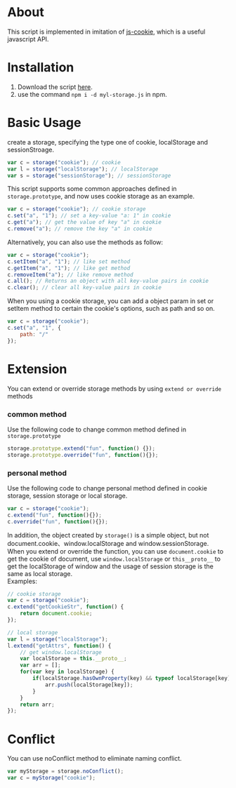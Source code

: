 # About
This script is implemented in imitation of [js-cookie](https://github.com/js-cookie/js-cookie), which is a useful javascript API.

# Installation
1. Download the script [here](https://github.com/maoyonglong/storage.js/blob/master/src/storage.js).
2. use the command `npm i -d myl-storage.js` in npm.

# Basic Usage
create a storage, specifying the type one of cookie, localStorage and sessionStroage.
```js
var c = storage("cookie"); // cookie
var l = storage("localStorage"); // localStorage 
var s = storage("sessionStorage"); // sessionStorage
```
This script supports some common approaches defined in `storage.prototype`, and now uses cookie storage as an example.
```js
var c = storage("cookie"); // cookie storage
c.set("a", "1"); // set a key-value "a: 1" in cookie
c.get("a"); // get the value of key "a" in cookie
c.remove("a"); // remove the key "a" in cookie
```
Alternatively, you can also use the methods as follow:  
```js
var c = storage("cookie");
c.setItem("a", "1"); // like set method
c.getItem("a", "1"); // like get method
c.removeItem("a"); // like remove method
c.all(); // Returns an object with all key-value pairs in cookie
c.clear(); // clear all key-value pairs in cookie
```
When you using a cookie storage, you can add a object param in set or setItem method to certain the cookie's options, such as path and so on.
```js
var c = storage("cookie");
c.set("a", "1", {
    path: "/"
});
```
# Extension
You can extend or override storage methods by using `extend or override` methods
### common method
Use the following code to change common method defined in `storage.prototype`
```js
storage.prototype.extend("fun", function() {});
storage.prototype.override("fun", function(){});
```
### personal method
Use the following code to change personal method defined in cookie storage, session storage or local storage.
```js
var c = storage("cookie");
c.extend("fun", function(){});
c.override("fun", function(){});
```
In addition, the object created by `storage()` is a simple object, but not document.cookie、window.localStorage and window.sessionStorage.  
When you extend or override the function, you can use `document.cookie` to get the cookie of document, use `window.localStorage` or `this__proto__` to get the localStorage of window and the usage of session storage is the same as local storage.  
Examples:
```js
// cookie storage
var c = storage("cookie");
c.extend("getCookieStr", function() {
    return document.cookie;
});

// local storage
var l = storage("localStorage");
l.extend("getAttrs", function() {
    // get window.localStorage
    var localStorage = this.__proto__;
    var arr = [];
    for(var key in localStorage) {
        if(localStorage.hasOwnProperty(key) && typeof localStorage[key] !== "function" && key !== "length") {
            arr.push(localStorage[key]);
        }
    }
    return arr;
});
```

# Conflict
You can use noConflict method to eliminate naming conflict.
```js
var myStorage = storage.noConflict();
var c = myStorage("cookie");
```
